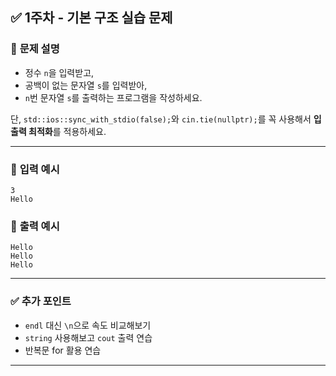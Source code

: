 ## ✅ **1주차 - 기본 구조 실습 문제**

### 📝 **문제 설명**
- 정수 `n`을 입력받고,
- 공백이 없는 문자열 `s`를 입력받아,
- `n`번 문자열 `s`를 출력하는 프로그램을 작성하세요.

단, `std::ios::sync_with_stdio(false);`와 `cin.tie(nullptr);`를 꼭 사용해서 **입출력 최적화**를 적용하세요.

---

### 📌 **입력 예시**
```
3
Hello
```

### 📌 **출력 예시**
```
Hello
Hello
Hello
```

---

### ✅ **추가 포인트**
- `endl` 대신 `\n`으로 속도 비교해보기
- `string` 사용해보고 `cout` 출력 연습
- 반복문 for 활용 연습

---

